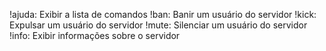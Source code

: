 !ajuda: Exibir a lista de comandos 
!ban: Banir um usuário do servidor 
!kick: Expulsar um usuário do servidor 
!mute: Silenciar um usuário do servidor
!info: Exibir informações sobre o servidor 
